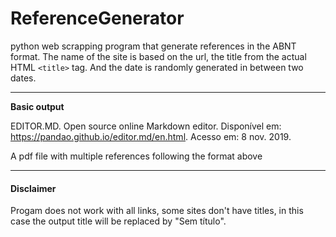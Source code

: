 # ReferenceGenerator
python web scrapping program that generate references in the ABNT format.
The name of the site is based on the url, the title from the actual HTML ```<title>``` tag. And the date is randomly generated in between two dates.

---
**Basic output**

EDITOR.MD. Open source online Markdown editor. Disponível em: https://pandao.github.io/editor.md/en.html. Acesso em: 8 nov. 2019.

A pdf file with multiple references following the format above

---
#### Disclaimer
Progam does not work with all links, some sites don't have titles, in this case the output title will be replaced by "Sem título".
